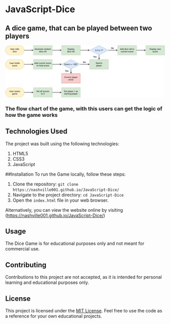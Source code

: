 # JavaScript-Dice
## A dice game, that can be played between two players
![The Flowchart of the game.](https://github.com/Nashville001/JavaScript-Dice/blob/main/pig-game-flowchart.png)
### The flow chart of the game, with this users can get the logic of how the game works

## Technologies Used
The project was built using the following technologies:

1. HTML5
2. CSS3
3. JavaScript

##Installation
To run the Game locally, follow these steps:
1. Clone the repository: `git clone https://nashville001.github.io/JavaScript-Dice/`
2. Navigate to the project directory: `cd JavaScript-Dice`
3. Open the `index.html` file in your web browser.

Alternatively, you can view the website online by visiting (https://nashville001.github.io/JavaScript-Dice/)

## Usage
The Dice Game is for educational purposes only and not meant for commercial use.

## Contributing

Contributions to this project are not accepted, as it is intended for personal learning and educational purposes only.

## License
This project is licensed under the [MIT License](https://github.com/Nashville001/Mono-website/blob/master/README.md). Feel free to use the code as a reference for your own educational projects.

